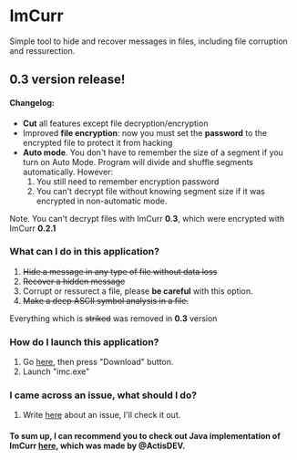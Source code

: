 # ImCurr
Simple tool to hide and recover messages in files, including file corruption and ressurection.

## 0.3 version release!
#### Changelog:
- **Cut** all features except file decryption/encryption
- Improved **file encryption**: now you must set the **password** to the encrypted file to protect it from hacking
- **Auto mode**. You don't have to remember the size of a segment if you turn on Auto Mode. Program will divide and shuffle segments automatically. 
  However:
  1. You still need to remember encryption password
  2. You can't decrypt file without knowing segment size if it was encrypted in non-automatic mode.

Note. You can't decrypt files with ImCurr **0.3**, which were encrypted with ImCurr **0.2.1**

### What can I do in this application?
  1. ~~Hide a message in any type of file without data loss~~
  2. ~~Recover a hidden message~~
  3. Corrupt or ressurect a file, please **be careful** with this option.
  4. ~~Make a deep ASCII symbol analysis in a file.~~
  
  Everything which is ~~striked~~ was removed in **0.3** version
### How do I launch this application?
  1. Go [here](https://yadi.sk/d/0fQ_Bkfg3HsDpj?ncrnd=6934), then press "Download" button.
  2. Launch "imc.exe"
### I came across an issue, what should I do?
  1. Write [here](https://github.com/IngeniousA/ImCurr/issues) about an issue, I'll check it out.
  
#### To sum up, I can recommend you to check out Java implementation of ImCurr [here](https://github.com/ActisDEV/imCurrJVM/releases), which was made by @ActisDEV.
